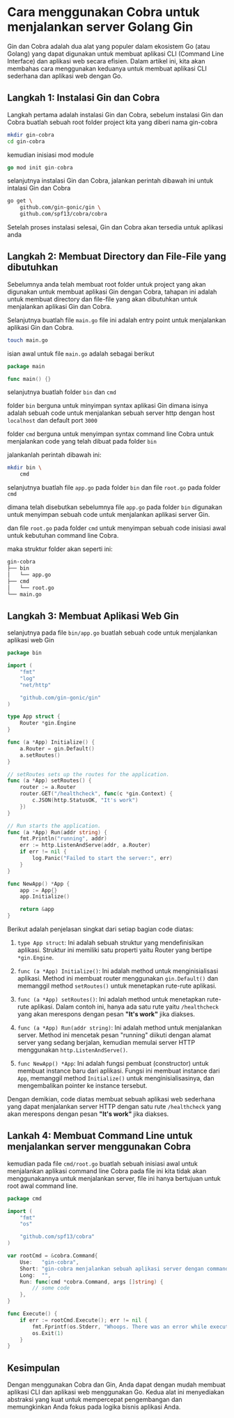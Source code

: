 # **Cara menggunakan Cobra untuk menjalankan server Golang Gin**

Gin dan Cobra adalah dua alat yang populer dalam ekosistem Go (atau Golang) yang dapat digunakan untuk membuat aplikasi CLI (Command Line Interface) dan aplikasi web secara efisien. Dalam artikel ini, kita akan membahas cara menggunakan keduanya untuk membuat aplikasi CLI sederhana dan aplikasi web dengan Go.

## **Langkah 1: Instalasi Gin dan Cobra**

Langkah pertama adalah instalasi Gin dan Cobra, sebelum instalasi Gin dan Cobra buatlah sebuah root folder project kita yang diberi nama gin-cobra

```bash
mkdir gin-cobra
cd gin-cobra
```

kemudian inisiasi mod module

```go
go mod init gin-cobra
```

selanjutnya instalasi Gin dan Cobra, jalankan perintah dibawah ini untuk intalasi Gin dan Cobra

```bash
go get \
    github.com/gin-gonic/gin \
    github.com/spf13/cobra/cobra
```

Setelah proses instalasi selesai, Gin dan Cobra akan tersedia untuk aplikasi anda

## **Langkah 2: Membuat Directory dan File-File yang dibutuhkan**

Sebelumnya anda telah membuat root folder untuk project yang akan digunakan untuk membuat aplikasi Gin dengan Cobra, tahapan ini adalah untuk membuat directory dan file-file yang akan dibutuhkan untuk menjalankan aplikasi Gin dan Cobra.

Selanjutnya buatlah file `main.go` file ini adalah entry point untuk menjalankan aplikasi Gin dan Cobra.

```bash
touch main.go
```

isian awal untuk file `main.go` adalah sebagai berikut

```go
package main

func main() {}
```

selanjutnya buatlah folder `bin` dan `cmd`

folder `bin` berguna untuk minyimpan syntax aplikasi Gin dimana isinya adalah sebuah code untuk menjalankan sebuah server http dengan host `localhost` dan default port `3000`

folder `cmd` berguna untuk menyimpan syntax command line Cobra untuk menjalankan code yang telah dibuat pada folder `bin`

jalankanlah perintah dibawah ini:

```bash
mkdir bin \
    cmd
```

selanjutnya buatlah file `app.go` pada folder `bin` dan file `root.go` pada folder `cmd`

dimana telah disebutkan sebelumnya file `app.go` pada folder `bin` digunakan untuk menyimpan sebuah code untuk menjalankan aplikasi server Gin.

dan file `root.go` pada folder `cmd` untuk menyimpan sebuah code inisiasi awal untuk kebutuhan command line Cobra.

maka struktur folder akan seperti ini:

```bash
gin-cobra
├── bin
│   └── app.go
├── cmd
│   └── root.go
└── main.go
```

## **Langkah 3: Membuat Aplikasi Web Gin**

selanjutnya pada file `bin/app.go` buatlah sebuah code untuk menjalankan aplikasi web Gin

```go
package bin

import (
	"fmt"
	"log"
	"net/http"

	"github.com/gin-gonic/gin"
)

type App struct {
	Router *gin.Engine
}

func (a *App) Initialize() {
	a.Router = gin.Default()
	a.setRoutes()
}

// setRoutes sets up the routes for the application.
func (a *App) setRoutes() {
	router := a.Router
	router.GET("/healthcheck", func(c *gin.Context) {
        c.JSON(http.StatusOK, "It's work")
    })
}

// Run starts the application.
func (a *App) Run(addr string) {
	fmt.Println("running", addr)
	err := http.ListenAndServe(addr, a.Router)
	if err != nil {
		log.Panic("Failed to start the server:", err)
	}
}

func NewApp() *App {
	app := App{}
	app.Initialize()

	return &app
}
```

Berikut adalah penjelasan singkat dari setiap bagian code diatas:

1. `type App struct`: Ini adalah sebuah struktur yang mendefinisikan aplikasi. Struktur ini memiliki satu properti yaitu Router yang bertipe `*gin.Engine`.

2. `func (a *App) Initialize()`: Ini adalah method untuk menginisialisasi aplikasi. Method ini membuat router menggunakan `gin.Default()` dan memanggil method `setRoutes()` untuk menetapkan rute-rute aplikasi.

3. `func (a *App) setRoutes()`: Ini adalah method untuk menetapkan rute-rute aplikasi. Dalam contoh ini, hanya ada satu rute yaitu `/healthcheck` yang akan merespons dengan pesan **"It's work"** jika diakses.

4. `func (a *App) Run(addr string)`: Ini adalah method untuk menjalankan server. Method ini mencetak pesan "running" diikuti dengan alamat server yang sedang berjalan, kemudian memulai server HTTP menggunakan `http.ListenAndServe()`.

5. `func NewApp() *App`: Ini adalah fungsi pembuat (constructor) untuk membuat instance baru dari aplikasi. Fungsi ini membuat instance dari `App`, memanggil method `Initialize()` untuk menginisialisasinya, dan mengembalikan pointer ke instance tersebut.

Dengan demikian, code diatas membuat sebuah aplikasi web sederhana yang dapat menjalankan server HTTP dengan satu rute `/healthcheck` yang akan merespons dengan pesan **"It's work"** jika diakses.

## **Lankah 4: Membuat Command Line untuk menjalankan server menggunakan Cobra**

kemudian pada file `cmd/root.go` buatlah sebuah inisiasi awal untuk menjalankan aplikasi command line Cobra pada file ini kita tidak akan menggunakannya untuk menjalankan server, file ini hanya bertujuan untuk root awal command line.

```go
package cmd

import (
	"fmt"
	"os"

	"github.com/spf13/cobra"
)

var rootCmd = &cobra.Command{
	Use:   "gin-cobra",
	Short: "gin-cobra menjalankan sebuah aplikasi server dengan command line",
	Long:  "",
	Run: func(cmd *cobra.Command, args []string) {
        // some code
	},
}

func Execute() {
	if err := rootCmd.Execute(); err != nil {
		fmt.Fprintf(os.Stderr, "Whoops. There was an error while executing your CLI '%s'", err)
		os.Exit(1)
	}
}
```

## **Kesimpulan**

Dengan menggunakan Cobra dan Gin, Anda dapat dengan mudah membuat aplikasi CLI dan aplikasi web menggunakan Go. Kedua alat ini menyediakan abstraksi yang kuat untuk mempercepat pengembangan dan memungkinkan Anda fokus pada logika bisnis aplikasi Anda.